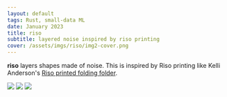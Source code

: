 ```yaml
---
layout: default
tags: Rust, small-data ML
date: January 2023
title: riso
subtitle: layered noise inspired by riso printing
cover: /assets/imgs/riso/img2-cover.png
---
```


**riso** layers shapes made of noise. This is inspired by Riso printing like Kelli Anderson's [Riso printed folding folder](https://kellianderson.com/books/foldingfolder.html).


<img class="fullwidth-no-border" src="/assets/imgs/riso/img2.png">

<img class="fullwidth-no-border" src="/assets/imgs/riso/img1.png">

<img class="fullwidth-no-border" src="/assets/imgs/riso/img3.png">
